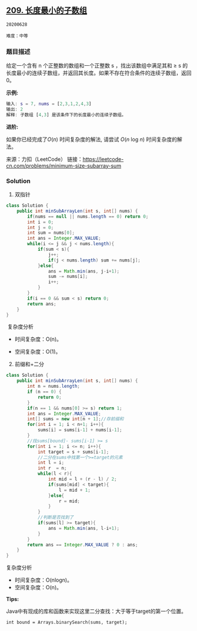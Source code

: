 ## [209. 长度最小的子数组](https://leetcode-cn.com/problems/minimum-size-subarray-sum/)

`20200628`

`难度：中等`

### 题目描述

给定一个含有 n 个正整数的数组和一个正整数 s ，找出该数组中满足其和 ≥ s 的长度最小的连续子数组，并返回其长度。如果不存在符合条件的连续子数组，返回 0。

**示例:** 

```matlab
输入: s = 7, nums = [2,3,1,2,4,3]
输出: 2
解释: 子数组 [4,3] 是该条件下的长度最小的连续子数组。
```

**进阶:**

如果你已经完成了*O*(*n*) 时间复杂度的解法, 请尝试 *O*(*n* log *n*) 时间复杂度的解法。

来源：力扣（LeetCode）
链接：https://leetcode-cn.com/problems/minimum-size-subarray-sum

### Solution

1. 双指针

```java
class Solution {
    public int minSubArrayLen(int s, int[] nums) {
        if(nums == null || nums.length == 0) return 0;
        int i = 0;
        int j = 0;
        int sum = nums[0];
        int ans = Integer.MAX_VALUE;
        while(i <= j && j < nums.length){
            if(sum < s){
                j++;
                if(j < nums.length) sum += nums[j];
            }else{
                ans = Math.min(ans, j-i+1);
                sum -= nums[i];
                i++;
            }
        }
        if(i == 0 && sum < s) return 0;
        return ans;
    }
}
```

​	复杂度分析

- 时间复杂度：O(n)。

- 空间复杂度：O(1)。

2. 前缀和+二分

```java
class Solution {
    public int minSubArrayLen(int s, int[] nums) {
        int n = nums.length;
        if (n == 0) {
            return 0;
        }
        if(n == 1 && nums[0] >= s) return 1;
        int ans = Integer.MAX_VALUE;
        int[] sums = new int[n + 1];//存前缀和
        for(int i = 1; i < n+1; i++){
            sums[i] = sums[i-1] + nums[i-1];
        }
        //找sums[bound]- sums[i-1] >= s
        for(int i = 1; i <= n; i++){
            int target = s + sums[i-1];
            //二分在sums中找第一个>=target的元素
            int l = i;
            int r  = n;
            while(l < r){
                int mid = l + (r - l) / 2;
                if(sums[mid] < target){
                    l = mid + 1;
                }else{
                    r = mid;
                }
            }
            //判断是否找到了
            if(sums[l] >= target){
                ans = Math.min(ans, l-i+1);
            }
        }
        return ans == Integer.MAX_VALUE ? 0 : ans;
    }
}
```

复杂度分析

- 时间复杂度：O(nlogn)。
- 空间复杂度：O(n)。

**Tips:**

Java中有现成的库和函数来实现这里二分查找：大于等于target的第一个位置。

`int bound = Arrays.binarySearch(sums, target);`